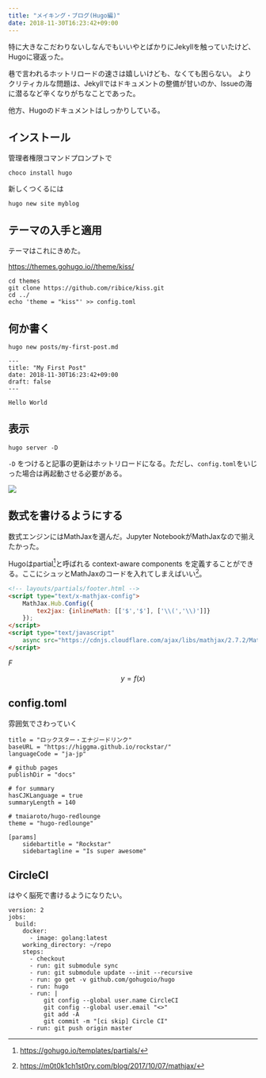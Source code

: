 ```yaml
---
title: "メイキング・ブログ(Hugo編)"
date: 2018-11-30T16:23:42+09:00
---
```


特に大きなこだわりないしなんでもいいやとばかりにJekyllを触っていたけど、Hugoに寝返った。

巷で言われるホットリロードの速さは嬉しいけども、なくても困らない。
よりクリティカルな問題は、Jekyllではドキュメントの整備が甘いのか、Issueの海に潜るなど辛くなりがちなことであった。

他方、Hugoのドキュメントはしっかりしている。


## インストール

管理者権限コマンドプロンプトで

```
choco install hugo
```

新しくつくるには

```
hugo new site myblog
```

## テーマの入手と適用

テーマはこれにきめた。

https://themes.gohugo.io//theme/kiss/

```
cd themes
git clone https://github.com/ribice/kiss.git
cd ../
echo 'theme = "kiss"' >> config.toml
```

## 何か書く

```
hugo new posts/my-first-post.md
```

```
---
title: "My First Post"
date: 2018-11-30T16:23:42+09:00
draft: false
---

Hello World
```

## 表示

```
hugo server -D
```

`-D` をつけると記事の更新はホットリロードになる。ただし、`config.toml`をいじった場合は再起動させる必要がある。

![](https://i.imgur.com/fqOrgQ1.png)

## 数式を書けるようにする

数式エンジンにはMathJaxを選んだ。Jupyter NotebookがMathJaxなので揃えたかった。

Hugoはpartial[^ref2]と呼ばれる context-aware components を定義することができる。ここにシュッとMathJaxのコードを入れてしまえばいい[^ref1]。

```html
<!-- layouts/partials/footer.html -->
<script type="text/x-mathjax-config">
    MathJax.Hub.Config({
        tex2jax: {inlineMath: [['$','$'], ['\\(','\\)']]}
    });
</script>
<script type="text/javascript" 
    async src="https://cdnjs.cloudflare.com/ajax/libs/mathjax/2.7.2/MathJax.js?config=TeX-MML-AM_CHTML">
</script>
```

$F$

$$
y = f(x)
$$

[^ref1]: https://m0t0k1ch1st0ry.com/blog/2017/10/07/mathjax/
[^ref2]: https://gohugo.io/templates/partials/

## config.toml

雰囲気でさわっていく

```
title = "ロックスター・エナジードリンク"
baseURL = "https://higgma.github.io/rockstar/"
languageCode = "ja-jp"

# github pages
publishDir = "docs"

# for summary
hasCJKLanguage = true
summaryLength = 140

# tmaiaroto/hugo-redlounge
theme = "hugo-redlounge"

[params]
    sidebartitle = "Rockstar"
    sidebartagline = "Is super awesome"

```

## CircleCI

はやく脳死で書けるようになりたい。

```
version: 2
jobs:
  build:
    docker:
      - image: golang:latest
    working_directory: ~/repo
    steps:
      - checkout
      - run: git submodule sync
      - run: git submodule update --init --recursive
      - run: go get -v github.com/gohugoio/hugo
      - run: hugo
      - run: |
          git config --global user.name CircleCI
          git config --global user.email "<>"
          git add -A
          git commit -m "[ci skip] Circle CI"
      - run: git push origin master
```



